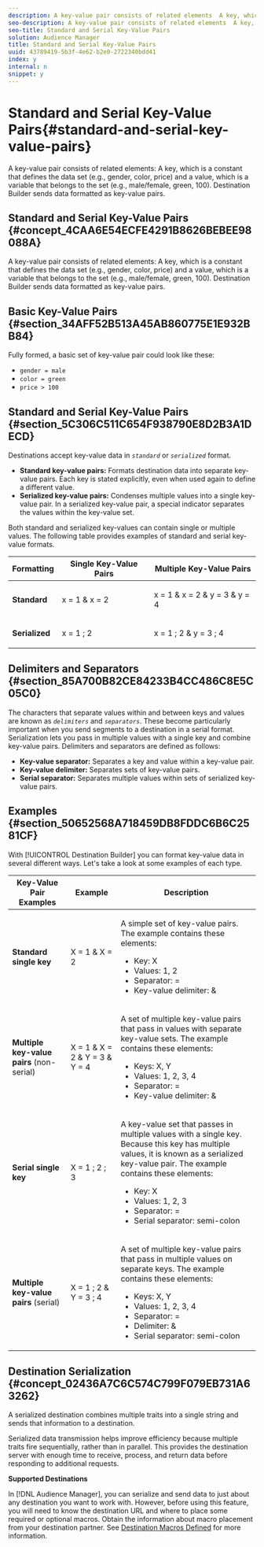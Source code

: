 ```yaml
---
description: A key-value pair consists of related elements  A key, which is a constant that defines the data set (e.g., gender, color, price) and a value, which is a variable that belongs to the set (e.g., male/female, green, 100). Destination Builder sends data formatted as key-value pairs.
seo-description: A key-value pair consists of related elements  A key, which is a constant that defines the data set (e.g., gender, color, price) and a value, which is a variable that belongs to the set (e.g., male/female, green, 100). Destination Builder sends data formatted as key-value pairs.
seo-title: Standard and Serial Key-Value Pairs
solution: Audience Manager
title: Standard and Serial Key-Value Pairs
uuid: 43789419-5b3f-4e62-b2e0-2722340bdd41
index: y
internal: n
snippet: y
---
```


# Standard and Serial Key-Value Pairs{#standard-and-serial-key-value-pairs}

A key-value pair consists of related elements: A key, which is a constant that defines the data set (e.g., gender, color, price) and a value, which is a variable that belongs to the set (e.g., male/female, green, 100). Destination Builder sends data formatted as key-value pairs.

## Standard and Serial Key-Value Pairs {#concept_4CAA6E54ECFE4291B8626BEBEE98088A}

A key-value pair consists of related elements: A key, which is a constant that defines the data set (e.g., gender, color, price) and a value, which is a variable that belongs to the set (e.g., male/female, green, 100). Destination Builder sends data formatted as key-value pairs.

## Basic Key-Value Pairs {#section_34AFF52B513A45AB860775E1E932BB84}

Fully formed, a basic set of key-value pair could look like these:

* `gender = male` 
* `color = green` 
* `price > 100`

## Standard and Serial Key-Value Pairs {#section_5C306C511C654F938790E8D2B3A1DECD}

Destinations accept key-value data in *`standard`* or *`serialized`* format.

* **Standard key-value pairs:** Formats destination data into separate key-value pairs. Each key is stated explicitly, even when used again to define a different value. 
* **Serialized key-value pairs:** Condenses multiple values into a single key-value pair. In a serialized key-value pair, a special indicator separates the values within the key-value set.

Both standard and serialized key-values can contain single or multiple values. The following table provides examples of standard and serial key-value formats.

<table id="table_7895B1E800934117A19A96380F0CF91B"> 
 <thead> 
  <tr> 
   <th colname="col1" class="entry"> Formatting </th> 
   <th colname="col2" class="entry"> Single Key-Value Pairs </th> 
   <th colname="col3" class="entry"> Multiple Key-Value Pairs </th> 
  </tr> 
 </thead>
 <tbody> 
  <tr> 
   <td colname="col1"> <p> <b>Standard</b> </p> </td> 
   <td colname="col2"> <p> <span class="codeph"> x = 1 &amp; x = 2 </span> </p> </td> 
   <td colname="col3"> <p> <span class="codeph"> x = 1 &amp; x = 2 &amp; y = 3 &amp; y = 4 </span> </p> </td> 
  </tr> 
  <tr> 
   <td colname="col1"> <p> <b>Serialized</b> </p> </td> 
   <td colname="col2"> <p> <span class="codeph"> x = 1 ; 2 </span> </p> </td> 
   <td colname="col3"> <p> <span class="codeph"> x = 1 ; 2 &amp; y = 3 ; 4 </span> </p> </td> 
  </tr> 
 </tbody> 
</table>

## Delimiters and Separators {#section_85A700B82CE84233B4CC486C8E5C05C0}

The characters that separate values within and between keys and values are known as *`delimiters`* and *`separators`*. These become particularly important when you send segments to a destination in a serial format. Serialization lets you pass in multiple values with a single key and combine key-value pairs. Delimiters and separators are defined as follows:

* **Key-value separator:** Separates a key and value within a key-value pair. 
* **Key-value delimiter:** Separates sets of key-value pairs. 
* **Serial separator:** Separates multiple values within sets of serialized key-value pairs.

## Examples {#section_50652568A718459DB8FDDC6B6C2581CF}

With [!UICONTROL Destination Builder] you can format key-value data in several different ways. Let's take a look at some examples of each type.

<table id="table_C2FBDC887C8C4CC88B1B2A7CF8E2795F"> 
 <thead> 
  <tr> 
   <th colname="col1" class="entry"> Key-Value Pair Examples </th> 
   <th colname="col2" class="entry"> Example </th> 
   <th colname="col3" class="entry"> Description </th> 
  </tr> 
 </thead>
 <tbody> 
  <tr> 
   <td colname="col1"> <p> <b>Standard single key</b> </p> </td> 
   <td colname="col2"> <p> <span class="codeph"> X = 1 &amp; X = 2 </span> </p> </td> 
   <td colname="col3"> <p>A simple set of key-value pairs. The example contains these elements: </p> 
    <ul id="ul_28C0CB005B264373926CA5D7418EE845"> 
     <li id="li_B6D300DBA9064F0BA743BA9B04339511">Key: X </li> 
     <li id="li_9A1C98D5C9124FF1B4F032668576C03A">Values: 1, 2 </li> 
     <li id="li_1D2828328E554176846C94F6140C0CBF">Separator: = </li> 
     <li id="li_0C6A70A0D9534611ACC98A0FD3693587">Key-value delimiter: &amp; </li> 
    </ul> </td> 
  </tr> 
  <tr> 
   <td colname="col1"> <p> <b>Multiple key-value pairs</b> (non-serial) </p> </td> 
   <td colname="col2"> <p> <span class="codeph"> X = 1 &amp; X = 2 &amp; Y = 3 &amp; Y = 4 </span> </p> </td> 
   <td colname="col3"> <p>A set of multiple key-value pairs that pass in values with separate key-value sets. The example contains these elements: </p> 
    <ul id="ul_7FB22A43B435463D9F209067FF2C3619"> 
     <li id="li_7487657F6C2F48F5A4C4C9F9E8FB3B4B">Keys: X, Y </li> 
     <li id="li_B828CF81DAB8443FBB2EDF6538A63B3C">Values: 1, 2, 3, 4 </li> 
     <li id="li_EA4C95F6C93D435EB79237E38CE6F011">Separator: = </li> 
     <li id="li_45984AE2B581498299054BA5276D461D">Key-value delimiter: &amp; </li> 
    </ul> </td> 
  </tr> 
  <tr> 
   <td colname="col1"> <p> <b>Serial single key</b> </p> </td> 
   <td colname="col2"> <p> <span class="codeph"> X = 1 ; 2 ; 3 </span> </p> </td> 
   <td colname="col3"> <p>A key-value set that passes in multiple values with a single key. Because this key has multiple values, it is known as a serialized key-value pair. The example contains these elements: </p> 
    <ul id="ul_69C4C662B9BD4F77BB940D921B316CCF"> 
     <li id="li_718BEC527E69417C9F88D3DBD3357A28">Key: X </li> 
     <li id="li_659DCBBFB4024AC2B9C4E74D2A86648D">Values: 1, 2, 3 </li> 
     <li id="li_9A890233C6F84085A7BD5EA4D044E3CC">Separator: = </li> 
     <li id="li_AFC0426EA6044F8BAFD915FCB3808FBA">Serial separator: semi-colon </li> 
    </ul> </td> 
  </tr> 
  <tr> 
   <td colname="col1"> <p> <b>Multiple key-value pairs</b> (serial) </p> </td> 
   <td colname="col2"> <p> <span class="codeph"> X = 1 ; 2 &amp; Y = 3 ; 4 </span> </p> </td> 
   <td colname="col3"> <p>A set of multiple key-value pairs that pass in multiple values on separate keys. The example contains these elements: </p> 
    <ul id="ul_CB50133B2E944818B9F2A0586EF69774"> 
     <li id="li_FD3D7ECC2BF046E99B1ED0B73EFE341F">Keys: X, Y </li> 
     <li id="li_2BADC98C4CE74BBBBA1DC446D24615AC">Values: 1, 2, 3, 4 </li> 
     <li id="li_4125435175AD4A43A44B980B28F32364">Separator: = </li> 
     <li id="li_48CFC279B2514F4FB2935B05FC7F287A">Delimiter: &amp; </li> 
     <li id="li_576C731F2FAF47FD92F55345CD6D36A0">Serial separator: semi-colon </li> 
    </ul> </td> 
  </tr> 
 </tbody> 
</table>

## Destination Serialization {#concept_02436A7C6C574C799F079EB731A63262}

A serialized destination combines multiple traits into a single string and sends that information to a destination.

<!-- 

c_dest_serialized.xml

 -->

Serialized data transmission helps improve efficiency because multiple traits fire sequentially, rather than in parallel. This provides the destination server with enough time to receive, process, and return data before responding to additional requests.

**Supported Destinations**

In [!DNL Audience Manager], you can serialize and send data to just about any destination you want to work with. However, before using this feature, you will need to know the destination URL and where to place some required or optional macros. Obtain the information about macro placement from your destination partner. See [Destination Macros Defined](../../c-features/destinations/destination-macros.md#reference_B2F4AE643702440D879EFFE4A3FAAEDB) for more information. 
